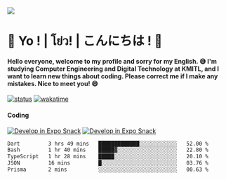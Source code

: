 <a href="#">
  <img src="https://user-images.githubusercontent.com/53619535/207896410-fee92aa4-65f2-4b27-91d3-86f8424178d3.gif" />
</a>

# 👋 Yo ! | โย่ว! | こんにちは ! 👋

<h4>Hello everyone, welcome to my profile and sorry for my English. 😅
I'm studying Computer Engineering and Digital Technology at KMITL, and I want to learn new things about coding. Please correct me if I make any mistakes. Nice to meet you! 😄</h4>

[![status](https://img.shields.io/badge/Freelance_status-Not_Avaliable-red)](https://whyzotee.vercel.app)
[![wakatime](https://wakatime.com/badge/user/3ff4daa0-dc37-4cca-9446-11cce239b396.svg)](https://wakatime.com/@3ff4daa0-dc37-4cca-9446-11cce239b396)

#### Coding
[![Develop in Expo Snack](https://img.shields.io/badge/Flutter-119EFF.svg?style=for-the-badge&logo=flutter&labelColor=FFF&logoColor=119EFF)](https://flutter.dev/)
[![Develop in Expo Snack](https://img.shields.io/badge/Expo-000.svg?style=for-the-badge&logo=EXPO&labelColor=FFF&logoColor=000)](https://expo.dev/)

<!--START_SECTION:waka-->

```txt
Dart         3 hrs 49 mins   █████████████░░░░░░░░░░░░   52.00 %
Bash         1 hr 40 mins    █████▓░░░░░░░░░░░░░░░░░░░   22.80 %
TypeScript   1 hr 28 mins    █████░░░░░░░░░░░░░░░░░░░░   20.10 %
JSON         16 mins         █░░░░░░░░░░░░░░░░░░░░░░░░   03.76 %
Prisma       2 mins          ░░░░░░░░░░░░░░░░░░░░░░░░░   00.63 %
```

<!--END_SECTION:waka-->
